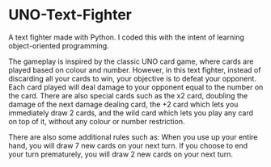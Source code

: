 # UNO-Text-Fighter
A text fighter made with Python. I coded this with the intent of learning object-oriented programming.

The gameplay is inspired by the classic UNO card game, where cards are played based on colour and number.
However, in this text fighter, instead of discarding all your cards to win, your objective is to defeat your opponent.
Each card played will deal damage to your opponent equal to the number on the card.
There are also special cards such as the x2 card, doubling the damage of the next damage dealing card,
the +2 card which lets you immediately draw 2 cards, 
and the wild card which lets you play any card on top of it, without any colour or number restriction.

There are also some additional rules such as:
When you use up your entire hand, you will draw 7 new cards on your next turn.
If you choose to end your turn prematurely, you will draw 2 new cards on your next turn.
